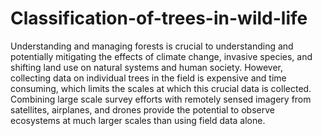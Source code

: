 # Classification-of-trees-in-wild-life
Understanding and managing forests is crucial to understanding and potentially mitigating the effects of climate change, invasive species, and shifting land use on natural systems and human society. However, collecting data on individual trees in the field is expensive and time consuming, which limits the scales at which this crucial data is collected. Combining large scale survey efforts with remotely sensed imagery from satellites, airplanes, and drones provide the potential to observe ecosystems at much larger scales than using field data alone.
